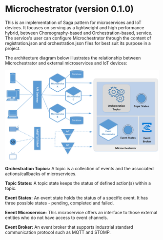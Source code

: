 # Microchestrator (version 0.1.0)
This is an implementation of Saga pattern for microservices and IoT devices. It focuses on serving as a lightweight and high performance hybrid, between Choreography-based and Orchestration-based, service. The service's user can configure Microchestrator through the content of registration.json and orchestration.json files for best suit its purpose in a project.

The architecture diagram below illustrates the relationship between Microchestrator and external microservices and IoT devices:

![Microchestrator Architecture](docs/microchestrator_architecture.png)

**Orchestration Topics:** A topic is a collection of events and the associated actions/callbacks of microservices.

**Topic States:** A topic state keeps the status of defined action(s) within a topic.

**Event States:** An event state holds the status of a specific event. It has three possible states - pending, completed and failed.

**Event Microservice:** This microservice offers an interface to those external entities who do not have access to event channels.

**Event Broker:** An event broker that supports industrial standard communication protocol such as MQTT and STOMP.

